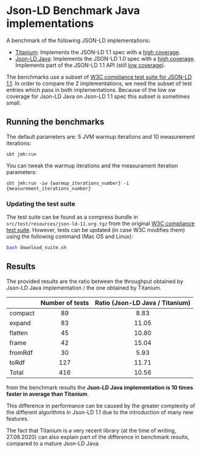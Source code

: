 # Json-LD Benchmark Java implementations

A benchmark of the following JSON-LD implementations:
- [Titanium](https://github.com/filip26/titanium-json-ld): Implements the JSON-LD 1.1 spec with a [high coverage](https://w3c.github.io/json-ld-api/reports/#subj_Titanium_Java).
- [Json-LD Java](https://github.com/jsonld-java/jsonld-java): Implements the JSON-LD 1.0 spec with a [high coverage](https://json-ld.org/test-suite/reports/#subj_7). Implements part of the JSON-LD 1.1 API (still [low coverage](https://github.com/jsonld-java/jsonld-java/pull/283)).

The benchmarks use a subset of [W3C compliance test suite for JSON-LD 1.1](https://w3c.github.io/json-ld-api/tests/).
In order to compare the 2 implementations, we need the subset of test entries which pass in both implementations. Because of the low ow coverage for Json-LD Java on Json-LD 1.1 spec this subset is sometimes small.

## Running the benchmarks

The default parameters are: 5 JVM warmup iterations and 10 measurement iterations:

```
sbt jmh:run
```

You can tweak the warmup iterations and the measurament iteration parameters:

```
sbt jmh:run -iw {warmup_iterations_number} -i {measurement_iterations_number}
```

### Updating the test suite

The test suite can be found as a compress bundle in `src/test/resources/json-ld-11.org.tgz` from the original [W3C compliance test suite]((https://w3c.github.io/json-ld-api/tests/)). 
However, tests can be updated (in case W3C modifies them) using the following command (Mac OS and Linux):

```bash
bash download_suite.sh
```

## Results
The provided results are the ratio between the throughput obtained by Json-LD Java implementation / the one obtained by Titanium.

|         | Number of tests | Ratio (Json-LD Java / Titanium) |
|---------|:---------------:|:-------------------------------:|
| compact |        89       |               8.83              |
| expand  |        83       |              11.05              |
| flatten |        45       |              10.80              |
| frame   |        42       |              15.04              |
| fromRdf |        30       |               5.93              |
| toRdf   |       127       |              11.71              |
| Total   |       416       |              10.56              |

from the benchmark results the **Json-LD Java implementation is 10 times faster in average than Titanium**. 

This difference in performance can be caused by the greater complexity of the different algorithms in Json-LD 1.1 due to the introduction of many new features. 

The fact that Titanium is a very recent library (at the time of writing, 27.08.2020) can also explain part of the difference in benchmark results, compared to a mature Json-LD Java.

